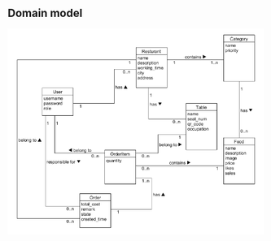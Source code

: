 ## Domain model

![](https://github.com/early-month-subsidy/dashboard/blob/gh-pages/assets/images/domain_models.png?raw=true)